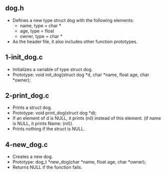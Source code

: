 ## dog.h
- Defines a new type struct dog with the following elements:
	- name, type = char *
	- age, type = float
	- owner, type = char *
- As the header file, it also includes other function prototypes.
## 1-init_dog.c
- Initializes a variable of type struct dog.
- Prototype: void init_dog(struct dog *d, char *name, float age, char *owner);
## 2-print_dog.c
- Prints a struct dog.
- Prototype: void print_dog(struct dog *d);
- If an element of d is NULL, it prints (nil) instead of this element. 
  (if name is NULL, it prints Name: (nil)).
- Prints nothing if the struct is NULL.
## 4-new_dog.c
- Creates a new dog.
- Prototype: dog_t *new_dog(char *name, float age, char *owner);
- Returns NULL if the function fails.
